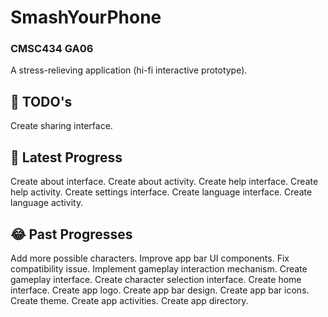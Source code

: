 # SmashYourPhone
### CMSC434 GA06
A stress-relieving application (hi-fi interactive prototype).

## :thought_balloon: TODO's
Create sharing interface.

## :rofl: Latest Progress
Create about interface.
Create about activity.
Create help interface.
Create help activity.
Create settings interface.
Create language interface.
Create language activity.

## :joy: Past Progresses
Add more possible characters.
Improve app bar UI components.
Fix compatibility issue.
Implement gameplay interaction mechanism.
Create gameplay interface.
Create character selection interface.
Create home interface.
Create app logo.
Create app bar design.
Create app bar icons.
Create theme.
Create app activities.
Create app directory.
